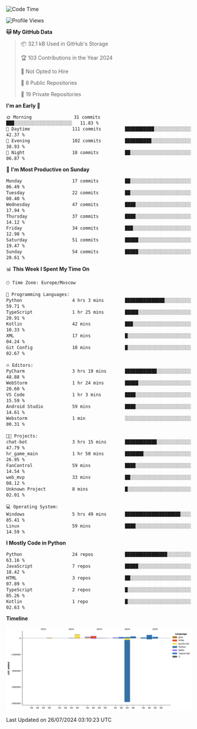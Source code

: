 <!--START_SECTION:waka-->
![Code Time](http://img.shields.io/badge/Code%20Time-417%20hrs%2041%20mins-blue)

![Profile Views](http://img.shields.io/badge/Profile%20Views-2-blue)

**🐱 My GitHub Data** 

> 📦 32.1 kB Used in GitHub's Storage 
 > 
> 🏆 103 Contributions in the Year 2024
 > 
> 🚫 Not Opted to Hire
 > 
> 📜 8 Public Repositories 
 > 
> 🔑 19 Private Repositories 
 > 
**I'm an Early 🐤** 

```text
🌞 Morning                31 commits          ███░░░░░░░░░░░░░░░░░░░░░░   11.83 % 
🌆 Daytime                111 commits         ███████████░░░░░░░░░░░░░░   42.37 % 
🌃 Evening                102 commits         ██████████░░░░░░░░░░░░░░░   38.93 % 
🌙 Night                  18 commits          ██░░░░░░░░░░░░░░░░░░░░░░░   06.87 % 
```
📅 **I'm Most Productive on Sunday** 

```text
Monday                   17 commits          ██░░░░░░░░░░░░░░░░░░░░░░░   06.49 % 
Tuesday                  22 commits          ██░░░░░░░░░░░░░░░░░░░░░░░   08.40 % 
Wednesday                47 commits          ████░░░░░░░░░░░░░░░░░░░░░   17.94 % 
Thursday                 37 commits          ████░░░░░░░░░░░░░░░░░░░░░   14.12 % 
Friday                   34 commits          ███░░░░░░░░░░░░░░░░░░░░░░   12.98 % 
Saturday                 51 commits          █████░░░░░░░░░░░░░░░░░░░░   19.47 % 
Sunday                   54 commits          █████░░░░░░░░░░░░░░░░░░░░   20.61 % 
```


📊 **This Week I Spent My Time On** 

```text
🕑︎ Time Zone: Europe/Moscow

💬 Programming Languages: 
Python                   4 hrs 3 mins        ███████████████░░░░░░░░░░   59.71 % 
TypeScript               1 hr 25 mins        █████░░░░░░░░░░░░░░░░░░░░   20.91 % 
Kotlin                   42 mins             ███░░░░░░░░░░░░░░░░░░░░░░   10.33 % 
XML                      17 mins             █░░░░░░░░░░░░░░░░░░░░░░░░   04.24 % 
Git Config               10 mins             █░░░░░░░░░░░░░░░░░░░░░░░░   02.67 % 

🔥 Editors: 
PyCharm                  3 hrs 19 mins       ████████████░░░░░░░░░░░░░   48.88 % 
WebStorm                 1 hr 24 mins        █████░░░░░░░░░░░░░░░░░░░░   20.60 % 
VS Code                  1 hr 3 mins         ████░░░░░░░░░░░░░░░░░░░░░   15.59 % 
Android Studio           59 mins             ████░░░░░░░░░░░░░░░░░░░░░   14.61 % 
Webstorm                 1 min               ░░░░░░░░░░░░░░░░░░░░░░░░░   00.31 % 

🐱‍💻 Projects: 
chat-bot                 3 hrs 15 mins       ████████████░░░░░░░░░░░░░   47.79 % 
hr_game_main             1 hr 50 mins        ███████░░░░░░░░░░░░░░░░░░   26.95 % 
FanControl               59 mins             ████░░░░░░░░░░░░░░░░░░░░░   14.54 % 
web_mvp                  33 mins             ██░░░░░░░░░░░░░░░░░░░░░░░   08.12 % 
Unknown Project          8 mins              █░░░░░░░░░░░░░░░░░░░░░░░░   02.01 % 

💻 Operating System: 
Windows                  5 hrs 49 mins       █████████████████████░░░░   85.41 % 
Linux                    59 mins             ████░░░░░░░░░░░░░░░░░░░░░   14.59 % 
```

**I Mostly Code in Python** 

```text
Python                   24 repos            ████████████████░░░░░░░░░   63.16 % 
JavaScript               7 repos             █████░░░░░░░░░░░░░░░░░░░░   18.42 % 
HTML                     3 repos             ██░░░░░░░░░░░░░░░░░░░░░░░   07.89 % 
TypeScript               2 repos             █░░░░░░░░░░░░░░░░░░░░░░░░   05.26 % 
Kotlin                   1 repo              █░░░░░░░░░░░░░░░░░░░░░░░░   02.63 % 
```



**Timeline**

![Lines of Code chart](https://raw.githubusercontent.com/adlemx/adlemx/main/assets/bar_graph.png)


 Last Updated on 26/07/2024 03:10:23 UTC
<!--END_SECTION:waka-->

